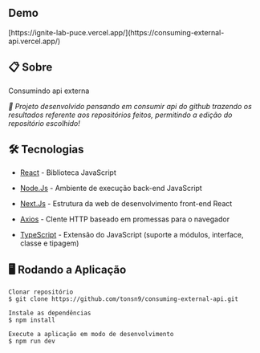 <div>
<h2>Demo</h2>
[https://ignite-lab-puce.vercel.app/](https://consuming-external-api.vercel.app/)
</div>

<h2>
📋 Sobre
</h2>
  <span> Consumindo api externa </span>
<p> 
  <i>🚀 Projeto desenvolvido pensando em consumir api do github trazendo os resultados referente aos repositórios feitos, permitindo a edição do repositório escolhido!</i>
</p>


<h2> 🛠 Tecnologias </h2>

* <a href="https://pt-br.reactjs.org/">React</a> - Biblioteca JavaScript

* <a href="https://nodejs.org/en/">Node.Js</a> - Ambiente de execução back-end JavaScript

* <a href="https://nextjs.org/docs/getting-started">Next.Js</a> - Estrutura da web de desenvolvimento front-end React

* <a href="https://axios-http.com/ptbr/docs/intro">Axios</a> - Clente HTTP baseado em promessas para o navegador

* <a href="https://www.typescriptlang.org/">TypeScript</a> - Extensão do JavaScript (suporte a módulos, interface, classe e tipagem)

<h2> 🖥️ Rodando a Aplicação </h2>

```
Clonar repositório
$ git clone https://github.com/tonsn9/consuming-external-api.git

Instale as dependências
$ npm install

Execute a aplicação em modo de desenvolvimento
$ npm run dev
```
